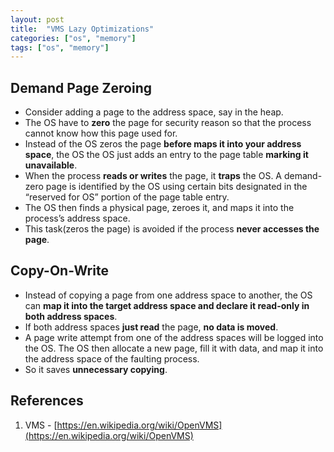 ```yaml
---
layout: post
title:  "VMS Lazy Optimizations"
categories: ["os", "memory"]
tags: ["os", "memory"]
---
```


## Demand Page Zeroing

- Consider adding a page to the address space, say in the heap.
- The OS have to **zero** the page for security reason so that the process cannot know how this page used for.
- Instead of the OS zeros the page **before maps it into your address space**, the OS  the OS just adds an entry to the page table **marking it unavailable**.
- When the process **reads or writes** the page, it **traps** the OS. A demand-zero page is identified by the OS using certain bits designated in the “reserved for OS” portion of the page table entry.
- The OS then finds a physical page, zeroes it, and maps it into the process’s address space. 
- This task(zeros the page) is avoided if the process **never accesses the page**.

## Copy-On-Write

- Instead of copying a page from one address space to another, the OS can **map it into the target address space and declare it read-only in both address spaces**.
- If both address spaces **just read** the page, **no data is moved**.
- A page write attempt from one of the address spaces will be logged into the OS. The OS then allocate a new page, fill it with data, and map it into the address space of the faulting process.
- So it saves **unnecessary copying**.

## References

1. VMS - [https://en.wikipedia.org/wiki/OpenVMS](https://en.wikipedia.org/wiki/OpenVMS)
